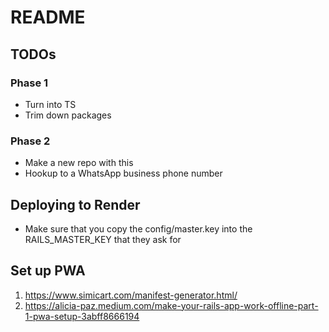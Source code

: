 # README

## TODOs

### Phase 1

* Turn into TS
* Trim down packages

### Phase 2

* Make a new repo with this
* Hookup to a WhatsApp business phone number

## Deploying to Render

* Make sure that you copy the config/master.key into the RAILS_MASTER_KEY that they ask for

## Set up PWA

1. https://www.simicart.com/manifest-generator.html/
2. https://alicia-paz.medium.com/make-your-rails-app-work-offline-part-1-pwa-setup-3abff8666194
